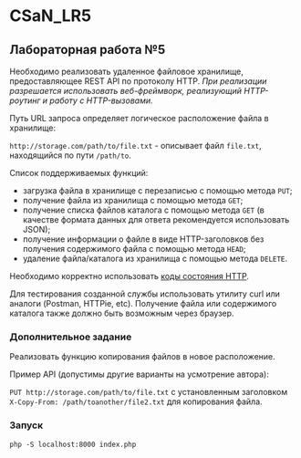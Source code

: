 # CSaN_LR5
## Лабораторная работа №5
Необходимо реализовать удаленное файловое хранилище, предоставляющее REST API по протоколу HTTP. *При реализации разрешается использовать веб-фреймворк, реализующий HTTP-роутинг и работу с HTTP-вызовами.*

Путь URL запроса определяет логическое расположение файла в хранилище:

`http://storage.com/path/to/file.txt` - описывает файл `file.txt`, находящийся по пути `/path/to`.

Список поддерживаемых функций:
* загрузка файла в хранилище с перезаписью с помощью метода `PUT`;
* получение файла из хранилища с помощью метода `GET`;
* получение списка файлов каталога с помощью метода `GET` (в качестве формата данных для ответа рекомендуется использовать JSON);
* получение информации о файле в виде HTTP-заголовков без получения содержимого файла с помощью метода `HEAD`;
* удаление файла/каталога из хранилища с помощью метода `DELETE`.

Необходимо корректно использовать [коды состояния HTTP](https://ru.wikipedia.org/wiki/%D0%A1%D0%BF%D0%B8%D1%81%D0%BE%D0%BA_%D0%BA%D0%BE%D0%B4%D0%BE%D0%B2_%D1%81%D0%BE%D1%81%D1%82%D0%BE%D1%8F%D0%BD%D0%B8%D1%8F_HTTP).

Для тестирования созданной службы использовать утилиту curl или аналоги (Postman, HTTPie, etc). Получение файла или содержимого каталога также должно быть возможным через браузер.

### Дополнительное задание
Реализовать функцию копирования файлов в новое расположение.

Пример API (допустимы другие варианты на усмотрение автора):

`PUT http://storage.com/path/to/file.txt` с установленным заголовком `X-Copy-From: /path/toanother/file2.txt` для копирования файла.

### Запуск
```shell
php -S localhost:8000 index.php
```
